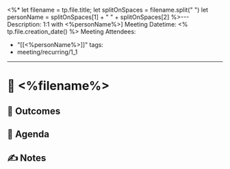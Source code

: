 <%* 
	let filename = tp.file.title;
	let splitOnSpaces = filename.split(" ")
	let personName = splitOnSpaces[1] + " " + splitOnSpaces[2]
%>---
Description: 1:1 with <%personName%>]
Meeting Datetime: <% tp.file.creation_date() %>
Meeting Attendees:
  - "[[<%personName%>]]"
tags:
  - meeting/recurring/1_1
---
# 📆 <%filename%>

## 🔮 Outcomes

## 📢 Agenda

## ✍ Notes
